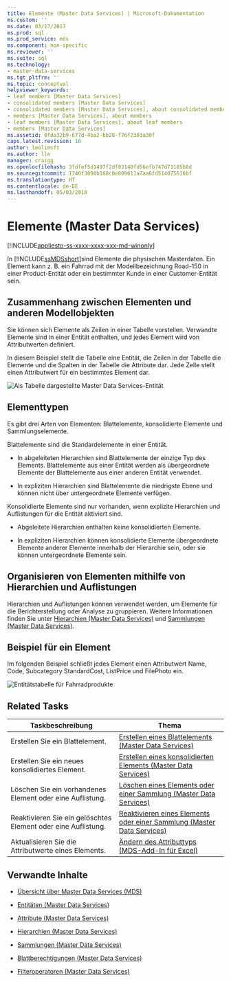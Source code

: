 ```yaml
---
title: Elemente (Master Data Services) | Microsoft-Dokumentation
ms.custom: ''
ms.date: 03/17/2017
ms.prod: sql
ms.prod_service: mds
ms.component: non-specific
ms.reviewer: ''
ms.suite: sql
ms.technology:
- master-data-services
ms.tgt_pltfrm: ''
ms.topic: conceptual
helpviewer_keywords:
- leaf members [Master Data Services]
- consolidated members [Master Data Services]
- consolidated members [Master Data Services], about consolidated members
- members [Master Data Services], about members
- leaf members [Master Data Services], about leaf members
- members [Master Data Services]
ms.assetid: 0fda32b9-677d-4ba2-bb28-f76f2383a30f
caps.latest.revision: 16
author: leolimsft
ms.author: lle
manager: craigg
ms.openlocfilehash: 3fdfef5d1497f2df03140fd56efb747d71185b8d
ms.sourcegitcommit: 1740f3090b168c0e809611a7aa6fd514075616bf
ms.translationtype: HT
ms.contentlocale: de-DE
ms.lasthandoff: 05/03/2018
---
```

# <a name="members-master-data-services"></a>Elemente (Master Data Services)

[!INCLUDE[appliesto-ss-xxxx-xxxx-xxx-md-winonly](../includes/appliesto-ss-xxxx-xxxx-xxx-md-winonly.md)]

  In [!INCLUDE[ssMDSshort](../includes/ssmdsshort-md.md)]sind Elemente die physischen Masterdaten. Ein Element kann z. B. ein Fahrrad mit der Modellbezeichnung Road-150 in einer Product-Entität oder ein bestimmter Kunde in einer Customer-Entität sein.  
  
## <a name="how-members-relate-to-other-model-objects"></a>Zusammenhang zwischen Elementen und anderen Modellobjekten  
 Sie können sich Elemente als Zeilen in einer Tabelle vorstellen. Verwandte Elemente sind in einer Entität enthalten, und jedes Element wird von Attributwerten definiert.  
  
 In diesem Beispiel stellt die Tabelle eine Entität, die Zeilen in der Tabelle die Elemente und die Spalten in der Tabelle die Attribute dar. Jede Zelle stellt einen Attributwert für ein bestimmtes Element dar.  
  
 ![Als Tabelle dargestellte Master Data Services-Entität](../master-data-services/media/mds-conc-entity-table.gif "Master Data Services Entity Represented as Table")  
  
## <a name="member-types"></a>Elementtypen  
 Es gibt drei Arten von Elementen: Blattelemente, konsolidierte Elemente und Sammlungselemente.  
  
 Blattelemente sind die Standardelemente in einer Entität.  
  
-   In abgeleiteten Hierarchien sind Blattelemente der einzige Typ des Elements. Blattelemente aus einer Entität werden als übergeordnete Elemente der Blattelemente aus einer anderen Entität verwendet.  
  
-   In expliziten Hierarchien sind Blattelemente die niedrigste Ebene und können nicht über untergeordnete Elemente verfügen.  
  
 Konsolidierte Elemente sind nur vorhanden, wenn explizite Hierarchien und Auflistungen für die Entität aktiviert sind.  
  
-   Abgeleitete Hierarchien enthalten keine konsolidierten Elemente.  
  
-   In expliziten Hierarchien können konsolidierte Elemente übergeordnete Elemente anderer Elemente innerhalb der Hierarchie sein, oder sie können untergeordnete Elemente sein.  
  
## <a name="use-hierarchies-and-collections-to-organize-members"></a>Organisieren von Elementen mithilfe von Hierarchien und Auflistungen  
 Hierarchien und Auflistungen können verwendet werden, um Elemente für die Berichterstellung oder Analyse zu gruppieren. Weitere Informationen finden Sie unter [Hierarchien &#40;Master Data Services&#41;](../master-data-services/hierarchies-master-data-services.md) und [Sammlungen &#40;Master Data Services&#41;](../master-data-services/collections-master-data-services.md).  
  
## <a name="member-example"></a>Beispiel für ein Element  
 Im folgenden Beispiel schließt jedes Element einen Attributwert Name, Code, Subcategory StandardCost, ListPrice und FilePhoto ein.  
  
 ![Entitätstabelle für Fahrradprodukte](../master-data-services/media/mds-conc-entity-table-w-data.gif "Bike Product Entity Table")  
  
## <a name="related-tasks"></a>Related Tasks  
  
|Taskbeschreibung|Thema|  
|----------------------|-----------|  
|Erstellen Sie ein Blattelement.|[Erstellen eines Blattelements &#40;Master Data Services&#41;](../master-data-services/create-a-leaf-member-master-data-services.md)|  
|Erstellen Sie ein neues konsolidiertes Element.|[Erstellen eines konsolidierten Elements &#40;Master Data Services&#41;](../master-data-services/create-a-consolidated-member-master-data-services.md)|  
|Löschen Sie ein vorhandenes Element oder eine Auflistung.|[Löschen eines Elements oder einer Sammlung &#40;Master Data Services&#41;](../master-data-services/delete-a-member-or-collection-master-data-services.md)|  
|Reaktivieren Sie ein gelöschtes Element oder eine Auflistung.|[Reaktivieren eines Elements oder einer Sammlung &#40;Master Data Services&#41;](../master-data-services/reactivate-a-member-or-collection-master-data-services.md)|  
|Aktualisieren Sie die Attributwerte eines Elements.|[Ändern des Attributtyps &#40;MDS-Add-In für Excel&#41;](../master-data-services/microsoft-excel-add-in/change-the-attribute-type-mds-add-in-for-excel.md)|  

  
## <a name="related-content"></a>Verwandte Inhalte  
  
-   [Übersicht über Master Data Services &#40;MDS&#41;](../master-data-services/master-data-services-overview-mds.md)  
  
-   [Entitäten &#40;Master Data Services&#41;](../master-data-services/entities-master-data-services.md)  
  
-   [Attribute &#40;Master Data Services&#41;](../master-data-services/attributes-master-data-services.md)  
  
-   [Hierarchien &#40;Master Data Services&#41;](../master-data-services/hierarchies-master-data-services.md)  
  
-   [Sammlungen &#40;Master Data Services&#41;](../master-data-services/collections-master-data-services.md)  
  
-   [Blattberechtigungen &#40;Master Data Services&#41;](../master-data-services/leaf-permissions-master-data-services.md)  
  
 
-   [Filteroperatoren &#40;Master Data Services&#41;](../master-data-services/filter-operators-master-data-services.md)  
  
  

